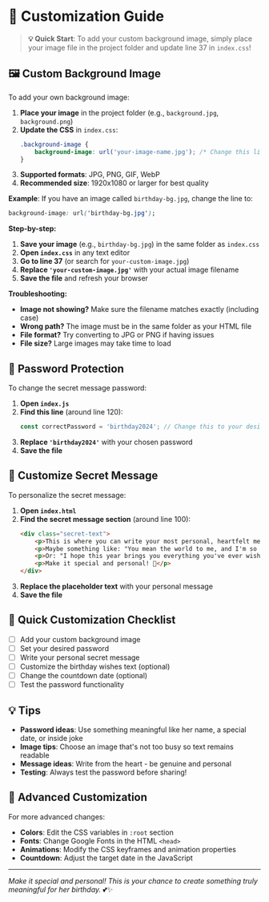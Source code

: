 # 🎨 Customization Guide

> **💡 Quick Start**: To add your custom background image, simply place your image file in the project folder and update line 37 in `index.css`!

## 🖼️ **Custom Background Image**

To add your own background image:

1. **Place your image** in the project folder (e.g., `background.jpg`, `background.png`)
2. **Update the CSS** in `index.css`:
   ```css
   .background-image {
       background-image: url('your-image-name.jpg'); /* Change this line */
   }
   ```
3. **Supported formats**: JPG, PNG, GIF, WebP
4. **Recommended size**: 1920x1080 or larger for best quality

**Example**: If you have an image called `birthday-bg.jpg`, change the line to:
```css
background-image: url('birthday-bg.jpg');
```

**Step-by-step:**
1. **Save your image** (e.g., `birthday-bg.jpg`) in the same folder as `index.css`
2. **Open `index.css`** in any text editor
3. **Go to line 37** (or search for `your-custom-image.jpg`)
4. **Replace `'your-custom-image.jpg'`** with your actual image filename
5. **Save the file** and refresh your browser

**Troubleshooting:**
- **Image not showing?** Make sure the filename matches exactly (including case)
- **Wrong path?** The image must be in the same folder as your HTML file
- **File format?** Try converting to JPG or PNG if having issues
- **File size?** Large images may take time to load

## 🔐 **Password Protection**

To change the secret message password:

1. **Open `index.js`**
2. **Find this line** (around line 120):
   ```javascript
   const correctPassword = 'birthday2024'; // Change this to your desired password
   ```
3. **Replace `'birthday2024'`** with your chosen password
4. **Save the file**

## 💝 **Customize Secret Message**

To personalize the secret message:

1. **Open `index.html`**
2. **Find the secret message section** (around line 100):
   ```html
   <div class="secret-text">
       <p>This is where you can write your most personal, heartfelt message...</p>
       <p>Maybe something like: "You mean the world to me, and I'm so lucky to have you in my life."</p>
       <p>Or: "I hope this year brings you everything you've ever wished for and more."</p>
       <p>Make it special and personal! 💝</p>
   </div>
   ```
3. **Replace the placeholder text** with your personal message
4. **Save the file**

## 🎯 **Quick Customization Checklist**

- [ ] Add your custom background image
- [ ] Set your desired password
- [ ] Write your personal secret message
- [ ] Customize the birthday wishes text (optional)
- [ ] Change the countdown date (optional)
- [ ] Test the password functionality

## 💡 **Tips**

- **Password ideas**: Use something meaningful like her name, a special date, or inside joke
- **Image tips**: Choose an image that's not too busy so text remains readable
- **Message ideas**: Write from the heart - be genuine and personal
- **Testing**: Always test the password before sharing!

## 🔧 **Advanced Customization**

For more advanced changes:
- **Colors**: Edit the CSS variables in `:root` section
- **Fonts**: Change Google Fonts in the HTML `<head>`
- **Animations**: Modify the CSS keyframes and animation properties
- **Countdown**: Adjust the target date in the JavaScript

---

*Make it special and personal! This is your chance to create something truly meaningful for her birthday.* 💕✨
